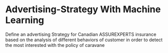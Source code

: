 # Advertising-Strategy With Machine Learning
Define an advertising Strategy for Canadian ASSUREXPERTS insurance based on the analysis of different behaviors of customer in order to detect the most interested with the policy of caravane
